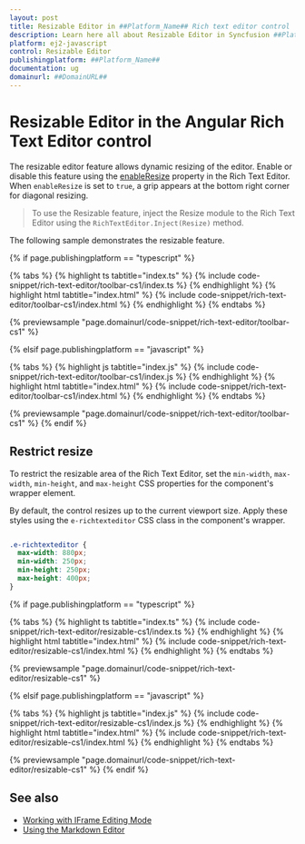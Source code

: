 ```yaml
---
layout: post
title: Resizable Editor in ##Platform_Name## Rich text editor control | Syncfusion
description: Learn here all about Resizable Editor in Syncfusion ##Platform_Name## Rich text editor control of Syncfusion Essential JS 2 and more.
platform: ej2-javascript
control: Resizable Editor
publishingplatform: ##Platform_Name##
documentation: ug
domainurl: ##DomainURL##
---
```


# Resizable Editor in the Angular Rich Text Editor control

The resizable editor feature allows dynamic resizing of the editor. Enable or disable this feature using the [enableResize](https://helpej2.syncfusion.com/documentation/api/rich-text-editor/#enableresize) property in the Rich Text Editor. When `enableResize` is set to `true`, a grip appears at the bottom right corner for diagonal resizing.

> To use the Resizable feature, inject the Resize module to the Rich Text Editor using the `RichTextEditor.Inject(Resize)` method.

The following sample demonstrates the resizable feature.

{% if page.publishingplatform == "typescript" %}

{% tabs %}
{% highlight ts tabtitle="index.ts" %}
{% include code-snippet/rich-text-editor/toolbar-cs1/index.ts %}
{% endhighlight %}
{% highlight html tabtitle="index.html" %}
{% include code-snippet/rich-text-editor/toolbar-cs1/index.html %}
{% endhighlight %}
{% endtabs %}
        
{% previewsample "page.domainurl/code-snippet/rich-text-editor/toolbar-cs1" %}

{% elsif page.publishingplatform == "javascript" %}

{% tabs %}
{% highlight js tabtitle="index.js" %}
{% include code-snippet/rich-text-editor/toolbar-cs1/index.js %}
{% endhighlight %}
{% highlight html tabtitle="index.html" %}
{% include code-snippet/rich-text-editor/toolbar-cs1/index.html %}
{% endhighlight %}
{% endtabs %}

{% previewsample "page.domainurl/code-snippet/rich-text-editor/toolbar-cs1" %}
{% endif %}

## Restrict resize

To restrict the resizable area of the Rich Text Editor, set the `min-width`, `max-width`, `min-height`, and `max-height` CSS properties for the component's wrapper element. 

By default, the control resizes up to the current viewport size. Apply these styles using the `e-richtexteditor`  CSS class in the component's wrapper. 

```CSS

.e-richtexteditor {
  max-width: 880px;
  min-width: 250px;
  min-height: 250px;
  max-height: 400px;
}

```

{% if page.publishingplatform == "typescript" %}

{% tabs %}
{% highlight ts tabtitle="index.ts" %}
{% include code-snippet/rich-text-editor/resizable-cs1/index.ts %}
{% endhighlight %}
{% highlight html tabtitle="index.html" %}
{% include code-snippet/rich-text-editor/resizable-cs1/index.html %}
{% endhighlight %}
{% endtabs %}
        
{% previewsample "page.domainurl/code-snippet/rich-text-editor/resizable-cs1" %}

{% elsif page.publishingplatform == "javascript" %}

{% tabs %}
{% highlight js tabtitle="index.js" %}
{% include code-snippet/rich-text-editor/resizable-cs1/index.js %}
{% endhighlight %}
{% highlight html tabtitle="index.html" %}
{% include code-snippet/rich-text-editor/resizable-cs1/index.html %}
{% endhighlight %}
{% endtabs %}

{% previewsample "page.domainurl/code-snippet/rich-text-editor/resizable-cs1" %}
{% endif %}

## See also

* [Working with IFrame Editing Mode](./iframe)
* [Using the Markdown Editor](../../markdown-editor/js/getting-started)